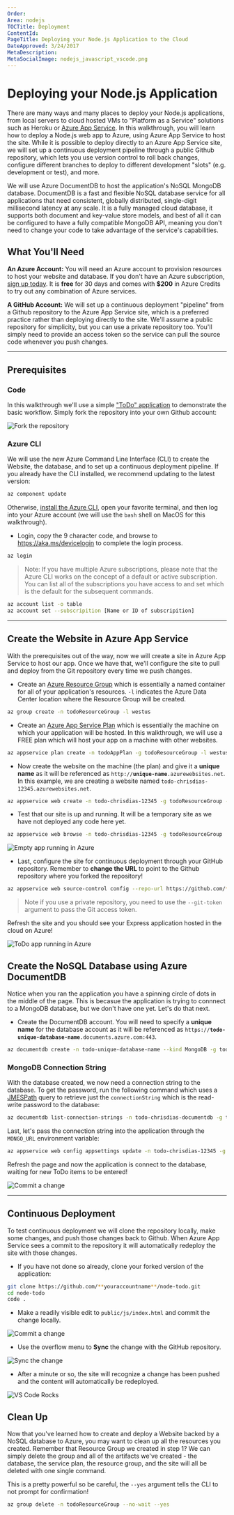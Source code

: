 ```yaml
---
Order: 
Area: nodejs
TOCTitle: Deployment
ContentId: 
PageTitle: Deploying your Node.js Application to the Cloud
DateApproved: 3/24/2017
MetaDescription: 
MetaSocialImage: nodejs_javascript_vscode.png
---
```


# Deploying your Node.js Application

There are many ways and many places to deploy your Node.js applications, from local servers to cloud hosted VMs to "Platform as a Service" solutions such as Heroku or [Azure App Service](https://azure.microsoft.com/en-us/services/app-service/). In this walkthrough, you will learn how to deploy a Node.js web app to Azure, using Azure App Service to host the site. While it is possible to deploy directly to an Azure App Service site, we will set up a continuous deployment pipeline through a public Github repository, which lets you use version control to roll back changes, configure different branches to deploy to different development "slots" (e.g. development or test), and more. 

We will use Azure DocumentDB to host the application's NoSQL MongoDB database. DocumentDB is a fast and flexible NoSQL database service for all applications that need consistent, globally distributed, single-digit millisecond latency at any scale. It is a fully managed cloud database, it supports both document and key-value store models, and best of all it can be configured to have a fully compatible MongoDB API, meaning you don't need to change your code to take advantage of the service's capabilities.

## What You'll Need

**An Azure Account:** You will need an Azure account to provision resources to host your website and database. If you don't have an Azure subscription, [sign up today](https://azure.microsoft.com/en-us/free/). It is **free** for 30 days and comes with **$200** in Azure Credits to try out any combination of Azure services.

**A GitHub Account:** We will set up a continuous deployment "pipeline" from a Github repository to the Azure App Service site, which is a preferred practice rather than deploying directly to the site. We'll assume a public repository for simplicity, but you can use a private repository too. You'll simply need to provide an access token so the service can pull the source code whenever you push changes.

-------------------------------------

## Prerequisites

### **Code** 

In this walkthrough we'll use a simple ["ToDo" application](https://github.com/chrisdias/node-todo.git) to demonstrate the basic workflow. Simply fork the repository into your own Github account:

![Fork the repository](images/deploy/fork-the-repo.png)

### **Azure CLI**

We will use the new Azure Command Line Interface (CLI) to create the Website, the database, and to set up a continuous deployment pipeline. If you already have the CLI installed, we recommend updating to the latest version:

``` bash
az component update
```

Otherwise, [install the Azure CLI](https://docs.microsoft.com/en-us/cli/azure/install-azure-cli), open your favorite terminal, and then log into your Azure account (we will use the `bash` shell on MacOS for this walkthrough).

* Login, copy the 9 character code, and browse to https://aka.ms/devicelogin to complete the login process.

``` bash
az login
```

> Note: If you have multiple Azure subscriptions, please note that the Azure CLI works on the concept of a default or active subscription. You can list all of the subscriptions you have access to and set which is the default for the subsequent commands.

``` bash
az account list -o table
az account set --subscripition [Name or ID of subscripition]
``` 

---

## Create the Website in Azure App Service

With the prerequisites out of the way, now we will create a site in Azure App Service to host our app. Once we have that, we'll configure the site to pull and deploy from the Git repository every time we push changes. 

* Create an [Azure Resource Group](https://docs.microsoft.com/en-us/azure/azure-resource-manager/resource-group-overview#resource-groups) which is essentially a named container for all of your application's resources. `-l` indicates the Azure Data Center location where the Resource Group will be created.

``` bash
az group create -n todoResourceGroup -l westus
```
* Create an [Azure App Service Plan](https://docs.microsoft.com/en-us/azure/app-service/azure-web-sites-web-hosting-plans-in-depth-overview) which is essentially the machine on which your application will be hosted. In this walkthrough, we will use a FREE plan which will host your app on a machine with other websites.

``` bash
az appservice plan create -n todoAppPlan -g todoResourceGroup -l westus --sku FREE
```

* Now create the website on the machine (the plan) and give it a **unique name** as it will be referenced as `http://`**`unique-name`**`.azurewebsites.net`. In this example, we are creating a website named `todo-chrisdias-12345.azurewebsites.net`.

``` bash
az appservice web create -n todo-chrisdias-12345 -g todoResourceGroup -p todoAppPlan
```

* Test that our site is up and running. It will be a temporary site as we have not deployed any code here yet.

``` bash
az appservice web browse -n todo-chrisdias-12345 -g todoResourceGroup
``` 

![Empty app running in Azure](images/deploy/expressinazure.png)

* Last, configure the site for continuous deployment through your GitHub repository. Remember to **change the URL** to point to the Github repository where you forked the repository!

``` bash
az appservice web source-control config --repo-url https://github.com/**yourgithubaccount**/node-todo -n todo-chrisdias-12345 -g todoResourceGroup
```


> Note if you use a private repository, you need to use the `--git-token` argument to pass the Git access token.

Refresh the site and you should see your Express application hosted in the cloud on Azure! 

![ToDo app running in Azure](images/deploy/todo-in-azure.png)

## Create the NoSQL Database using Azure DocumentDB

Notice when you ran the application you have a spinning circle of dots in the middle of the page. This is becasue the application is trying to connnect to a MongoDB database, but we don't have one yet. Let's do that next.

* Create the DocumentDB account. You will need to specify a **unique name** for the database account as it will be referenced as `https://`**`todo-unique-database-name`**`.documents.azure.com:443`.

``` bash
az documentdb create -n todo-unique-database-name --kind MongoDB -g todoResourceGroup
``` 

### MongoDB Connection String

With the database created, we now need a connection string to the database. To get the password, run the following command which uses a [JMESPath](http://jmespath.org/tutorial.html) query to retrieve just the `connectionString` which is the read-write password to the database:

``` bash
az documentdb list-connection-strings -n todo-chrisdias-documentdb -g todoResourceGroup --query "[connectionStrings[].connectionString]"
```

Last, let's pass the connection string into the application through the `MONGO_URL` environment variable:

``` bash
az appservice web config appsettings update -n todo-chrisdias-12345 -g todoResourceGroup --settings MONGO_URL=**the really long MongoDB connection string**
```

Refresh the page and now the application is connect to the database, waiting for new ToDo items to be entered!

![Commit a change](images/deploy/connected-to-db.png)

---

## Continuous Deployment  

To test continuous deployment we will clone the repository locally, make some changes, and push those changes back to Github. When Azure App Service sees a commit to the repository it will automatically redeploy the site with those changes.

* If you have not done so already, clone your forked version of the application: 

``` bash
git clone https://github.com/**youraccountname**/node-todo.git
cd node-todo
code .
``` 

* Make a readily visible edit to `public/js/index.html` and commit the change locally.

![Commit a change](images/deploy/commitchange.png)

* Use the overflow menu to **Sync** the change with the GitHub repository. 

![Sync the change](images/deploy/syncchange.png)

* After a minute or so, the site will recognize a change has been pushed and the content will automatically be redeployed. 

![VS Code Rocks](images/deploy/vscoderocks.png) 

## Clean Up

Now that you've learned how to create and deploy a Website backed by a NoSQL database to Azure, you may want to clean up all the resources you created. Remember that Resource Group we created in step 1? We can simply delete the group and all of the artifacts we've created - the database, the service plan, the resource group, and the site will all be deleted with one single command.

This is a pretty powerful so be careful, the `--yes` argument tells the CLI to not prompt for confirmation!

``` bash
az group delete -n todoResourceGroup --no-wait --yes
```
